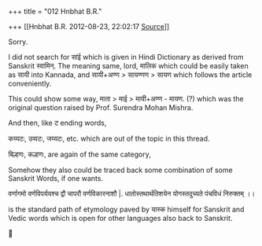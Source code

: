 +++
title = "012 Hnbhat B.R."

+++
[[Hnbhat B.R.	2012-08-23, 22:02:17 [Source](https://groups.google.com/g/bvparishat/c/kDCbWEpNV6Y)]]



Sorry.

  

I did not search for सांई which is given in Hindi Dictionary as derived from Sanskrit स्वामिन्. The meaning same, lord, मालिक which could be easily taken as सायी into Kannada, and सायी+अण्ण \> सायण्णण \> सायण which follows the article conveniently.

  

This could show some way, माता \> माई \> मायी+अण्ण - मायण. (?) which was the original question raised by Prof. Surendra Mohan Mishra.   

  

And then, like ट ending words,

  

कय्यटः, उव्वटः, जय्यटः, etc. which are out of the topic in this thread.

  

बिल्हणः, कल्हणः, are again of the same category,

  

Somehow they also could be traced back some combination of some Sanskrit Words, if one wants.

  

वर्णागमो वर्णविपर्ययश्च द्वौ चापरौ वर्णविकारनाशौ \|. धातोस्तथार्थतिशयेन योगस्तदुच्यते पंचविधं निरुक्तम् ।।

is the standard path of etymology paved by यास्क himself for Sanskrit and Vedic words which is open for other languages also back to Sanskrit.




